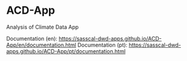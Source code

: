 # ACD-App
Analysis of Climate Data App

Documentation (en): https://sasscal-dwd-apps.github.io/ACD-App/en/documentation.html
Documentation (pt): https://sasscal-dwd-apps.github.io/ACD-App/pt/documentation.html
